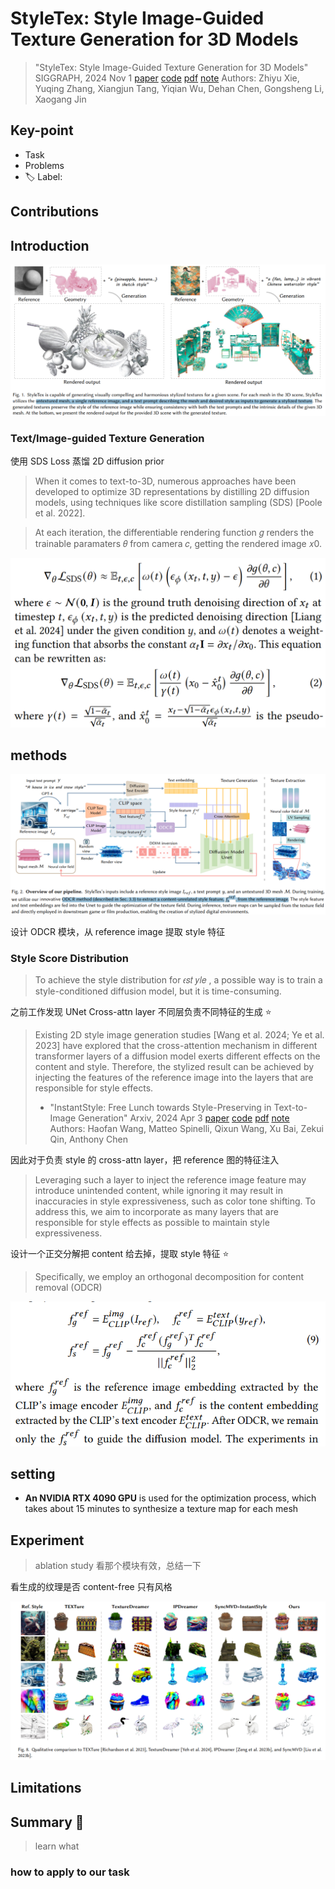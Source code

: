 # StyleTex: Style Image-Guided Texture Generation for 3D Models

> "StyleTex: Style Image-Guided Texture Generation for 3D Models" SIGGRAPH, 2024 Nov 1
> [paper](http://arxiv.org/abs/2411.00399v1) [code]() [pdf](./2024_11_SIGGRAPH_StyleTex--Style-Image-Guided-Texture-Generation-for-3D-Models.pdf) [note](./2024_11_SIGGRAPH_StyleTex--Style-Image-Guided-Texture-Generation-for-3D-Models_Note.md)
> Authors: Zhiyu Xie, Yuqing Zhang, Xiangjun Tang, Yiqian Wu, Dehan Chen, Gongsheng Li, Xaogang Jin

## Key-point

- Task
- Problems
- :label: Label:

## Contributions

## Introduction

![fig1](docs/2024_11_SIGGRAPH_StyleTex--Style-Image-Guided-Texture-Generation-for-3D-Models_Note/fig1.png)



### Text/Image-guided Texture Generation

使用 SDS Loss 蒸馏 2D diffusion prior

> When it comes to text-to-3D, numerous approaches have been developed to optimize 3D representations by distilling 2D diffusion models, using techniques like score distillation sampling (SDS) [Poole et al. 2022]. 

> At each iteration, the differentiable rendering function 𝑔 renders the trainable paramaters 𝜃 from camera 𝑐, getting the rendered image 𝑥0.

![eq1](docs/2024_11_SIGGRAPH_StyleTex--Style-Image-Guided-Texture-Generation-for-3D-Models_Note/eq1.png)





## methods

![fig2](docs/2024_11_SIGGRAPH_StyleTex--Style-Image-Guided-Texture-Generation-for-3D-Models_Note/fig2.png)

设计 ODCR 模块，从 reference image 提取 style 特征





### Style Score Distribution

> To achieve the style distribution for 𝜖𝑠𝑡 𝑦𝑙𝑒 , a possible way is to train a style-conditioned diffusion model, but it is time-consuming. 

之前工作发现 UNet Cross-attn layer 不同层负责不同特征的生成 :star:

> Existing 2D style image generation studies [Wang et al. 2024; Ye et al. 2023] have explored that the cross-attention mechanism in different transformer layers of a diffusion model exerts different effects on the content and style. Therefore, the stylized result can be achieved by injecting the features of the reference image into the layers that are responsible for style effects.
>
> - "InstantStyle: Free Lunch towards Style-Preserving in Text-to-Image Generation" Arxiv, 2024 Apr 3
>   [paper](http://arxiv.org/abs/2404.02733v2) [code](https://github.com/InstantStyle/InstantStyle.) [pdf](./2024_04_Arxiv_InstantStyle--Free-Lunch-towards-Style-Preserving-in-Text-to-Image-Generation.pdf) [note](./2024_04_Arxiv_InstantStyle--Free-Lunch-towards-Style-Preserving-in-Text-to-Image-Generation_Note.md)
>   Authors: Haofan Wang, Matteo Spinelli, Qixun Wang, Xu Bai, Zekui Qin, Anthony Chen



因此对于负责 style 的 cross-attn layer，把 reference 图的特征注入

> Leveraging such a layer to inject the reference image feature may introduce unintended content, while ignoring it may result in inaccuracies in style expressiveness, such as color tone shifting. To address this, we aim to incorporate as many layers that are responsible for style effects as possible to maintain style expressiveness. 



设计一个正交分解把 content 给去掉，提取 style 特征 :star:

> Specifically, we employ an orthogonal decomposition for content removal (ODCR)

![eq9](docs/2024_11_SIGGRAPH_StyleTex--Style-Image-Guided-Texture-Generation-for-3D-Models_Note/eq9.png)



## setting

- **An NVIDIA RTX 4090 GPU** is used for the optimization process, which takes about 15 minutes to synthesize a texture map for each mesh

## Experiment

> ablation study 看那个模块有效，总结一下

看生成的纹理是否 content-free 只有风格

![fig8](docs/2024_11_SIGGRAPH_StyleTex--Style-Image-Guided-Texture-Generation-for-3D-Models_Note/fig8.png)



## Limitations

## Summary :star2:

> learn what

### how to apply to our task

